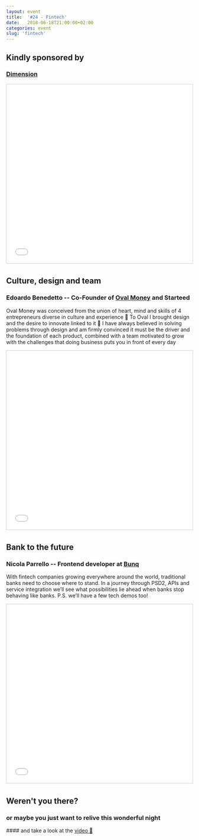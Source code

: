 ```yaml
---
layout: event
title:  '#24 - Fintech'
date:   2018-06-18T21:00:00+02:00
categories: event
slug: 'fintech'
---
```


## Kindly sponsored by
### [Dimension](http://http://www.dimension.it)
<iframe src="//www.slideshare.net/slideshow/embed_code/key/8ENwv2OatV04Sq" width="595" height="485" frameborder="0" marginwidth="0" marginheight="0" scrolling="no" style="border:1px solid #CCC; border-width:1px; margin-bottom:5px; max-width: 100%;" allowfullscreen> </iframe>

## Culture, design and team
### Edoardo Benedetto -- Co-Founder of [Oval Money](https://www.ovalmoney.com) and Starteed

Oval Money was conceived from the union of heart, mind and skills of 4 entrepreneurs diverse in culture and experience 🤟 To Oval I brought design and the desire to innovate linked to it 🎨 I have always believed in solving problems through design and am firmly convinced it must be the driver and the foundation of each product, combined with a team motivated to grow with the challenges that doing business puts you in front of every day

<iframe src="//www.slideshare.net/slideshow/embed_code/key/FAtsH8ImrnJORB" width="595" height="485" frameborder="0" marginwidth="0" marginheight="0" scrolling="no" style="border:1px solid #CCC; border-width:1px; margin-bottom:5px; max-width: 100%;" allowfullscreen> </iframe>

## Bank to the future
### Nicola Parrello -- Frontend developer at [Bunq](https://www.bunq.com)

With fintech companies growing everywhere around the world, traditional banks need to choose where to stand. In a journey through PSD2, APIs and service integration we’ll see what possibilities lie ahead when banks stop behaving like banks. P.S. we’ll have a few tech demos too!

<iframe src="//www.slideshare.net/slideshow/embed_code/key/A8z3xqoQxzEOpl" width="595" height="485" frameborder="0" marginwidth="0" marginheight="0" scrolling="no" style="border:1px solid #CCC; border-width:1px; margin-bottom:5px; max-width: 100%;" allowfullscreen> </iframe>

## Weren't you there?
### or maybe you just want to relive this wonderful night
<section class="fb-links">
<!-- #### Take a look at the <a id="fb_photo_album" class="btn-facebook" target="_blank" href="//bit.ly/ST23-pics">pictures &#128247;</a> -->
#### and take a look at the <a id="fb_photo_album" class="btn-facebook" target="_blank" href="//www.facebook.com/speckandtech/videos/895608400637116/">video 📼</a>
</section>
